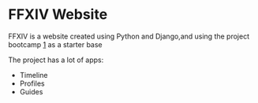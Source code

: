 # FFXIV Website



FFXIV is a website created using Python and Django,and using the project bootcamp [1] as a starter base

The project has a lot of apps:

* Timeline
* Profiles
* Guides


[1]: https://github.com/vitorfs/bootcamp/wiki/Installing-and-Running-Bootcamp
